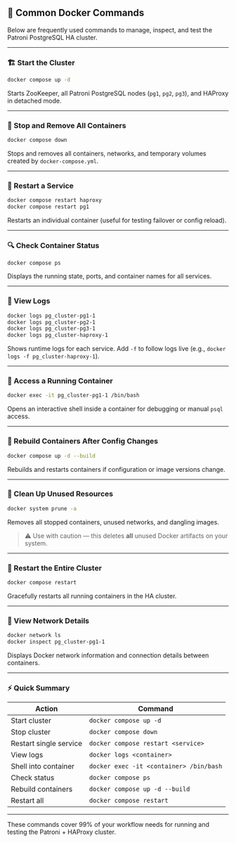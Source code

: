 ## 🧠 Common Docker Commands

Below are frequently used commands to manage, inspect, and test the Patroni PostgreSQL HA cluster.

---

### 🏗️ Start the Cluster
```bash
docker compose up -d
```
Starts ZooKeeper, all Patroni PostgreSQL nodes (`pg1`, `pg2`, `pg3`), and HAProxy in detached mode.

---

### 🧹 Stop and Remove All Containers
```bash
docker compose down
```
Stops and removes all containers, networks, and temporary volumes created by `docker-compose.yml`.

---

### 🔁 Restart a Service
```bash
docker compose restart haproxy
docker compose restart pg1
```
Restarts an individual container (useful for testing failover or config reload).

---

### 🔍 Check Container Status
```bash
docker compose ps
```
Displays the running state, ports, and container names for all services.

---

### 📜 View Logs
```bash
docker logs pg_cluster-pg1-1
docker logs pg_cluster-pg2-1
docker logs pg_cluster-pg3-1
docker logs pg_cluster-haproxy-1
```
Shows runtime logs for each service. Add `-f` to follow logs live (e.g., `docker logs -f pg_cluster-haproxy-1`).

---

### 🧩 Access a Running Container
```bash
docker exec -it pg_cluster-pg1-1 /bin/bash
```
Opens an interactive shell inside a container for debugging or manual `psql` access.

---

### 🧱 Rebuild Containers After Config Changes
```bash
docker compose up -d --build
```
Rebuilds and restarts containers if configuration or image versions change.

---

### 🧹 Clean Up Unused Resources
```bash
docker system prune -a
```
Removes all stopped containers, unused networks, and dangling images.  
> ⚠️ Use with caution — this deletes **all** unused Docker artifacts on your system.

---

### 🔄 Restart the Entire Cluster
```bash
docker compose restart
```
Gracefully restarts all running containers in the HA cluster.

---

### 🧭 View Network Details
```bash
docker network ls
docker inspect pg_cluster-pg1-1
```
Displays Docker network information and connection details between containers.

---

### ⚡ Quick Summary
| Action | Command |
|--------|----------|
| Start cluster | `docker compose up -d` |
| Stop cluster | `docker compose down` |
| Restart single service | `docker compose restart <service>` |
| View logs | `docker logs <container>` |
| Shell into container | `docker exec -it <container> /bin/bash` |
| Check status | `docker compose ps` |
| Rebuild containers | `docker compose up -d --build` |
| Restart all | `docker compose restart` |

---

These commands cover 99% of your workflow needs for running and testing the Patroni + HAProxy cluster.
